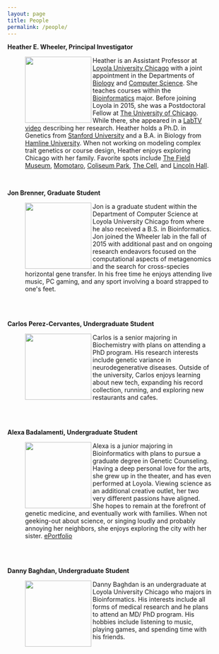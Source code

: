```yaml
---
layout: page
title: People
permalink: /people/
---
```


**Heather E. Wheeler, Principal Investigator**


<figure>
    <a href="../images/hew.jpg">
	<img src="{{ site.baseurl }}/images/hew.jpg" width="150px" height="150px" align="left"/>
    </a>
<figcaption>
	Heather is an Assistant Professor at <a href="http://luc.edu/">Loyola University Chicago</a> with a joint appointment in the Departments of <a href="http://luc.edu/biology">Biology</a> and <a href="http://luc.edu/cs">Computer Science</a>. She teaches courses within the <a href="http://luc.edu/bioinformatics/">Bioinformatics</a> major. Before joining Loyola in 2015, she was a Postdoctoral Fellow at <a href="http://paarpharmacogenomics.org/home.htm">The University of Chicago</a>. While there, she appeared in a <a href="http://www.labtv.com/Home/Profile?researcherId=1894">LabTV video</a> describing her research. Heather holds a Ph.D. in Genetics from <a href="http://genetics.stanford.edu/">Stanford University</a> and a B.A. in Biology from <a href="http://www.hamline.edu/cla/biology/">Hamline University</a>. When not working on modeling complex trait genetics or course design, Heather enjoys exploring Chicago with her family. Favorite spots include <a href="http://www.fieldmuseum.org/">The Field Museum</a>, <a href="http://www.momotarochicago.com/">Momotaro</a>, <a href="http://www.chicagoparkdistrict.com/parks/Coliseum-Park/">Coliseum Park</a>, <a href="http://en.wikipedia.org/wiki/U.S._Cellular_Field">The Cell</a>, and <a href="http://www.lh-st.com/">Lincoln Hall</a>.
</figcaption>
</figure>
<br>

**Jon Brenner, Graduate Student**

<figure>
    <a href="../images/jon.jpg">
        <img src="{{ site.baseurl }}/images/jon.jpg" width="150px" height="150px" align="left"/>
    </a>
<figcaption>
	Jon is a graduate student within the Department of Computer Science at Loyola University Chicago from where he also received a B.S. in Bioinformatics. Jon joined the Wheeler lab in the fall of 2015 with additional past and on ongoing research endeavors focused on the computational aspects of metagenomics and the search for cross-species horizontal gene transfer. In his free time he enjoys attending live music, PC gaming, and any sport involving a board strapped to one's feet. 
</figcaption>
</figure>  
<br>
<br>

**Carlos Perez-Cervantes, Undergraduate Student**

<figure>
    <a href="../images/carlos.jpg">
        <img src="{{ site.baseurl }}/images/carlos.jpg" width="150px" height="150px" align="left"/>
    </a>
<figcaption>
        Carlos is a senior majoring in Biochemistry with plans on attending a PhD program. His research interests include genetic variance in neurodegenerative diseases.  Outside of the university, Carlos enjoys learning about new tech, expanding his record collection, running, and exploring new restaurants and cafes.
</figcaption>
</figure>
<br>
<br>

**Alexa Badalamenti, Undergraduate Student**

<figure>
    <a href="../images/carlos.jpg">
        <img src="{{ site.baseurl }}/images/alexa.jpg" width="150px" height="150px" align="left"/>
    </a>
<figcaption>
        Alexa is a junior majoring in Bioinformatics with plans to pursue a graduate degree in Genetic Counseling. Having a deep personal love for the arts, she grew up in the theater, and has even performed at Loyola. Viewing science as an additional creative outlet, her two very different passions have aligned. She hopes to remain at the forefront of genetic medicine, and eventually work with families. When not geeking-out about science, or singing loudly and probably annoying her neighbors, she enjoys exploring the city with her sister. <a href="https://www.taskstream.com/ts/badalamenti1/AlexaBadalamenti">ePortfolio</a>
</figcaption>
</figure>
<br>
<br>

**Danny Baghdan, Undergraduate Student**

<figure>
    <a href="../images/carlos.jpg">
        <img src="{{ site.baseurl }}/images/danny.jpeg" width="150px" height="150px" align="left"/>
    </a>
<figcaption>
        Danny Baghdan is an undergraduate at Loyola University Chicago who majors in Bioinformatics.  His interests include all forms of medical research and he plans to attend an MD/ PhD program. His hobbies include listening to music, playing games, and spending time with his friends.
</figcaption>
</figure>
<br>
<br>

<br>
<br>
<br>
<br>
